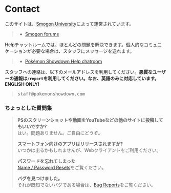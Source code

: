 # Contact

このサイトは、[Smogon University](https://smogon.com/)によって運営されています。

<blockquote><ul class="nav">
	<li><a class="button nav-first nav-last" href="//smogon.com/forums/">Smogon forums</a></li>
</ul></blockquote><div style="clear:both"></div>

Helpチャットルームでは、ほとんどの問題を解決できます。個人的なコミュニケーションが必要な場合は、スタッフにメッセージを送れます。

<blockquote><ul class="nav">
	<li><a class="button nav-first nav-last" href="//play.pokemonshowdown.com/help">Pokémon Showdown Help chatroom</a></li>
</ul></blockquote><div style="clear:both"></div>

スタッフへの連絡は、以下のメールアドレスを利用してください。<strong>悪質なユーザーの通報は`/report`を利用してください。なお、英語のみに対応しています。ENGLISH ONLY!</strong>

> <tt>st</tt><tt>aff@pok</tt><tt>emonshowdown.com</tt>

### ちょっとした質問集

> **PSのスクリーンショットや動画をYouTubeなどの他のサイトに投稿してもいいですか?**  
> はい。問題ありません。ご自由にどうぞ。
> 
> **スマートフォン向けのアプリはリリースされますか?**  
> いつかは出るかもしれませんが、Webクライアントをご利用ください。
> 
> **パスワードを忘れてしまった**  
> [Name / Password Resets](https://www.smogon.com/forums/threads/names-passwords-rooms-and-servers-contacting-upper-staff.3538721/#post-6227626)をご覧ください。
> 
> **バグを見つけました。**  
> それが既知でないバグである場合は、[Bug Reports](/bugreports)をご覧ください。
